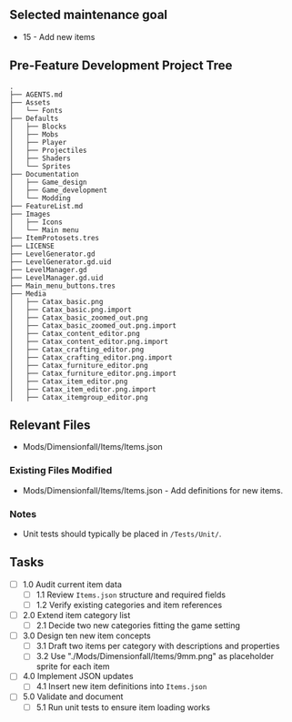## Selected maintenance goal
- 15 - Add new items

## Pre-Feature Development Project Tree
```
.
├── AGENTS.md
├── Assets
│   └── Fonts
├── Defaults
│   ├── Blocks
│   ├── Mobs
│   ├── Player
│   ├── Projectiles
│   ├── Shaders
│   └── Sprites
├── Documentation
│   ├── Game_design
│   ├── Game_development
│   └── Modding
├── FeatureList.md
├── Images
│   ├── Icons
│   └── Main menu
├── ItemProtosets.tres
├── LICENSE
├── LevelGenerator.gd
├── LevelGenerator.gd.uid
├── LevelManager.gd
├── LevelManager.gd.uid
├── Main_menu_buttons.tres
├── Media
│   ├── Catax_basic.png
│   ├── Catax_basic.png.import
│   ├── Catax_basic_zoomed_out.png
│   ├── Catax_basic_zoomed_out.png.import
│   ├── Catax_content_editor.png
│   ├── Catax_content_editor.png.import
│   ├── Catax_crafting_editor.png
│   ├── Catax_crafting_editor.png.import
│   ├── Catax_furniture_editor.png
│   ├── Catax_furniture_editor.png.import
│   ├── Catax_item_editor.png
│   ├── Catax_item_editor.png.import
│   ├── Catax_itemgroup_editor.png
```

## Relevant Files
- Mods/Dimensionfall/Items/Items.json

### Existing Files Modified
- Mods/Dimensionfall/Items/Items.json - Add definitions for new items.

### Notes
- Unit tests should typically be placed in `/Tests/Unit/`.

## Tasks
- [ ] 1.0 Audit current item data
  - [ ] 1.1 Review `Items.json` structure and required fields
  - [ ] 1.2 Verify existing categories and item references
- [ ] 2.0 Extend item category list
  - [ ] 2.1 Decide two new categories fitting the game setting
- [ ] 3.0 Design ten new item concepts
  - [ ] 3.1 Draft two items per category with descriptions and properties
  - [ ] 3.2 Use "./Mods/Dimensionfall/Items/9mm.png" as placeholder sprite for each item
- [ ] 4.0 Implement JSON updates
  - [ ] 4.1 Insert new item definitions into `Items.json`
- [ ] 5.0 Validate and document
  - [ ] 5.1 Run unit tests to ensure item loading works
